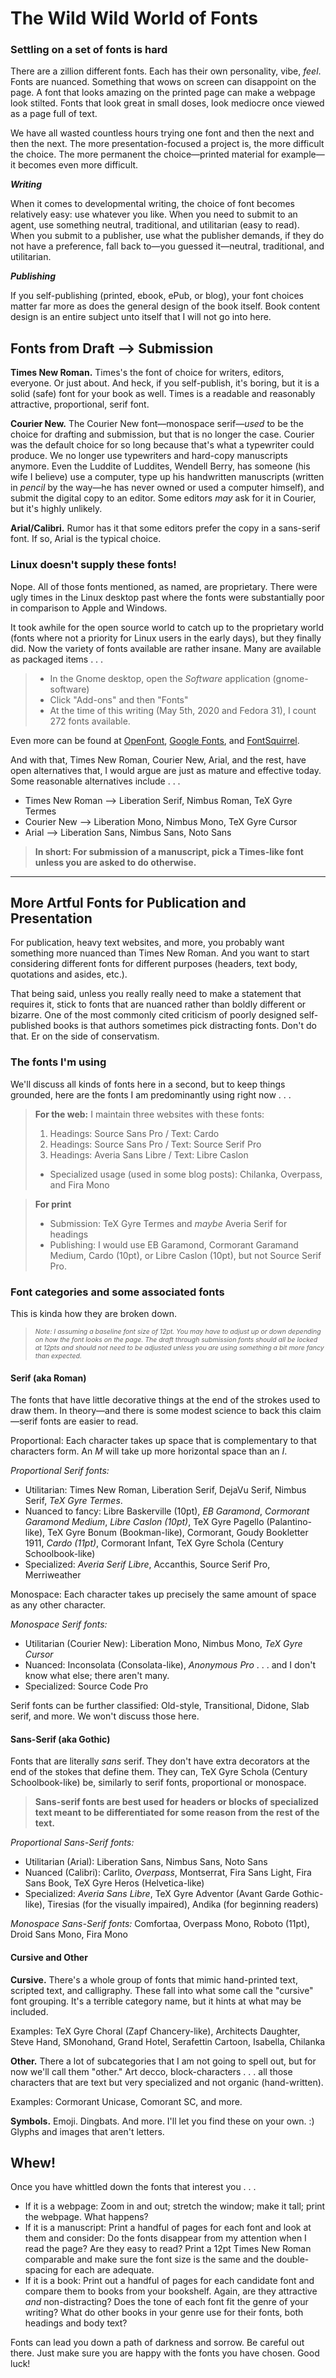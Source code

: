 # The Wild Wild World of Fonts

### Settling on a set of fonts is hard

There are a zillion different fonts. Each has their own personality, vibe, _feel_. Fonts are nuanced. Something that wows on screen can disappoint on the page. A font that looks amazing on the printed page can make a webpage look stilted. Fonts that look great in small doses, look mediocre once viewed as a page full of text.

We have all wasted countless hours trying one font and then the next and then the next. The more presentation-focused a project is, the more difficult the choice. The more permanent the choice—printed material for example—it becomes even more difficult.

_**Writing**_

When it comes to developmental writing, the choice of font becomes relatively easy: use whatever you like. When you need to submit to an agent, use something neutral, traditional, and utilitarian (easy to read). When you submit to a publisher, use what the publisher demands, if they do not have a preference, fall back to—you guessed it—neutral, traditional, and utilitarian.

_**Publishing**_

If you self-publishing (printed, ebook, ePub, or blog), your font choices matter far more as does the general design of the book itself. Book content design is an entire subject unto itself that I will not go into here.

## Fonts from Draft &#x27F6; Submission

**Times New Roman.** Times's the font of choice for writers, editors, everyone. Or just about. And heck, if you self-publish, it's boring, but it is a solid (safe) font for your book as well. Times is a readable and reasonably attractive, proportional, serif font.

**Courier New.** The Courier New font—monospace serif—_used_ to be the choice for drafting and submission, but that is no longer the case. Courier was the default choice for so long because that's what a typewriter could produce. We no longer use typewriters and hard-copy manuscripts anymore. Even the Luddite of Luddites, Wendell Berry, has someone (his wife I believe) use a computer, type up his handwritten manuscripts (written in _pencil_ by the way—he has never owned or used a computer himself), and submit the digital copy to an editor. Some editors _may_ ask for it in Courier, but it's highly unlikely.

**Arial/Calibri.** Rumor has it that some editors prefer the copy in a sans-serif font. If so, Arial is the typical choice.

### Linux doesn't supply these fonts!

Nope. All of those fonts mentioned, as named, are proprietary. There were ugly times in the Linux desktop past where the fonts were substantially poor in comparison to Apple and Windows.

It took awhile for the open source world to catch up to the proprietary world (fonts where not a priority for Linux users in the early days), but they finally did. Now the variety of fonts available are rather insane. Many are available as packaged items .&nbsp;.&nbsp;.

> * In the Gnome desktop, open the _Software_ application (gnome-software)
> * Click "Add-ons" and then "Fonts"
> * At the time of this writing (May 5th, 2020 and Fedora 31), I count 272 fonts available.

Even more can be found at [OpenFont](https://openfont.com), [Google Fonts](https://fonts.google.com), and [FontSquirrel](https://fontsquirrel.com).

And with that, Times New Roman, Courier New, Arial, and the rest, have open alternatives that, I would argue are just as mature and effective today. Some reasonable alternatives include . . .
* Times New Roman &#x27F6; Liberation Serif, Nimbus Roman, TeX Gyre Termes
* Courier New &#x27F6; Liberation Mono, Nimbus Mono, TeX Gyre Cursor
* Arial &#x27F6; Liberation Sans, Nimbus Sans, Noto Sans

> **In short: For submission of a manuscript, pick a Times-like font unless you are asked to do otherwise.**

---

## More Artful Fonts for Publication and Presentation

For publication, heavy text websites, and more, you probably want something more nuanced than Times New Roman. And you want to start considering different fonts for different purposes (headers, text body, quotations and asides, etc.).

That being said, unless you really really need to make a statement that requires it, stick to fonts that are nuanced rather than boldly different or bizarre. One of the most commonly cited criticism of poorly designed self-published books is that authors sometimes pick distracting fonts. Don't do that. Er on the side of conservatism.

### The fonts I'm using

We'll discuss all kinds of fonts here in a second, but to keep things grounded, here are the fonts I am predominantly using right now .&nbsp;.&nbsp;.

> **For the web:** I maintain three websites with these fonts:
> 1. Headings: Source Sans Pro / Text: Cardo
> 2. Headings: Source Sans Pro / Text: Source Serif Pro
> 3. Headings: Averia Sans Libre / Text: Libre Caslon
> * Specialized usage (used in some blog posts): Chilanka, Overpass, and Fira Mono

> **For print**
> * Submission: TeX Gyre Termes and _maybe_ Averia Serif for headings
> * Publishing: I would use EB Garamond, Cormorant Garamand Medium, Cardo  (10pt), or Libre Caslon (10pt), but not Source Serif Pro.

### Font categories and some associated fonts

This is kinda how they are broken down.

> _<span style="font-size: 75%;">Note: I assuming a baseline font size of 12pt. You may have to adjust up or down depending on how the font looks on the page. The draft through submission fonts should all be locked at 12pts and should not need to be adjusted unless you are using something a bit more fancy than expected.</span>_

#### Serif (aka Roman)

The fonts that have little decorative things at the end of the strokes used to draw them. In theory—and there is some modest science to back this claim—serif fonts are easier to read.

Proportional: Each character takes up space that is complementary to that characters form. An _M_ will take up more horizontal space than an _I_.

_Proportional Serif fonts:_
* Utilitarian: Times New Roman, Liberation Serif, DejaVu Serif, Nimbus Serif, _TeX Gyre Termes_.
* Nuanced to fancy: Libre Baskerville (10pt), _EB Garamond_, _Cormorant Garamond Medium_, _Libre Caslon (10pt)_, TeX Gyre Pagello (Palantino-like), TeX Gyre Bonum (Bookman-like), Cormorant, Goudy Bookletter 1911, _Cardo (11pt)_, Cormorant Infant, TeX Gyre Schola (Century Schoolbook-like)
* Specialized: _Averia Serif Libre_, Accanthis, Source Serif Pro, Merriweather

Monospace: Each character takes up precisely the same amount of space as any other character.

_Monospace Serif fonts:_
* Utilitarian (Courier New): Liberation Mono, Nimbus Mono, _TeX Gyre Cursor_
* Nuanced: Inconsolata (Consolata-like), _Anonymous Pro_ .&nbsp;.&nbsp;. and I don't know what else; there aren't many.
* Specialized: Source Code Pro

Serif fonts can be further classified: Old-style, Transitional, Didone, Slab serif, and more. We won't discuss those here.

#### Sans-Serif (aka Gothic)

Fonts that are literally _sans_ serif. They don't have extra decorators at the end of the stokes that define them. They can, TeX Gyre Schola (Century Schoolbook-like) be, similarly to serif fonts, proportional or monospace.

> **Sans-serif fonts are best used for headers or blocks of specialized text meant to be differentiated for some reason from the rest of the text.**

_Proportional Sans-Serif fonts:_
* Utilitarian (Arial): Liberation Sans, Nimbus Sans, Noto Sans
* Nuanced (Calibri): Carlito, _Overpass_, Montserrat, Fira Sans Light, Fira Sans Book, TeX Gyre Heros (Helvetica-like)
* Specialized: _Averia Sans Libre_, TeX Gyre Adventor (Avant Garde Gothic-like), Tiresias (for the visually impaired), Andika (for beginning readers)

_Monospace Sans-Serif fonts:_ Comfortaa, Overpass Mono, Roboto (11pt), Droid Sans Mono, Fira Mono


#### Cursive and Other

**Cursive.** There's a whole group of fonts that mimic hand-printed text, scripted text, and calligraphy. These fall into what some call the "cursive" font grouping. It's a terrible category name, but it hints at what may be included.

Examples: TeX Gyre Choral (Zapf Chancery-like), Architects Daughter, Steve Hand, SMonohand, Grand Hotel, Serafettin Cartoon, Isabella, Chilanka

**Other.** There a lot of subcategories that I am not going to spell out, but for now we'll call them "other." Art decco, block-characters .&nbsp;.&nbsp;. all those characters that are text but very specialized and not organic (hand-written).

Examples: Cormorant Unicase, Comorant SC, and more.

**Symbols.** Emoji. Dingbats. And more. I'll let you find these on your own. :) Glyphs and images that aren't letters.

## Whew!

Once you have whittled down the fonts that interest you&nbsp;.&nbsp;.&nbsp;.
* If it is a webpage: Zoom in and out; stretch the window; make it tall; print the webpage. What happens?
* If it is a manuscript: Print a handful of pages for each font and look at them and consider: Do the fonts disappear from my attention when I read the page? Are they easy to read? Print a 12pt Times New Roman comparable and make sure the font size is the same and the double-spacing for each are adequate.
* If it is a book: Print out a handful of pages for each candidate font and compare them to books from your bookshelf. Again, are they attractive _and_ non-distracting? Does the tone of each font fit the genre of your writing? What do other books in your genre use for their fonts, both headings and body text?

Fonts can lead you down a path of darkness and sorrow. Be careful out there. Just make sure you are happy with the fonts you have chosen. Good luck!
